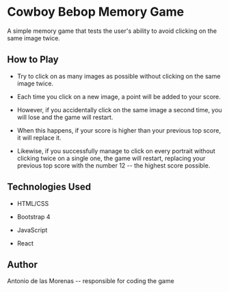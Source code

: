 # Cowboy Bebop Memory Game

A simple memory game that tests the user's ability to avoid clicking on the same image twice.

## How to Play

* Try to click on as many images as possible without clicking on the same image twice.

* Each time you click on a new image, a point will be added to your score.

* However, if you accidentally click on the same image a second time, you will lose and the game will restart.

* When this happens, if your score is higher than your previous top score, it will replace it.

* Likewise, if you successfully manage to click on every portrait without clicking twice on a single one, the game will restart, replacing your previous top score with the number 12 -- the highest score possible.

## Technologies Used

* HTML/CSS

* Bootstrap 4

* JavaScript

* React

## Author

Antonio de las Morenas -- responsible for coding the game